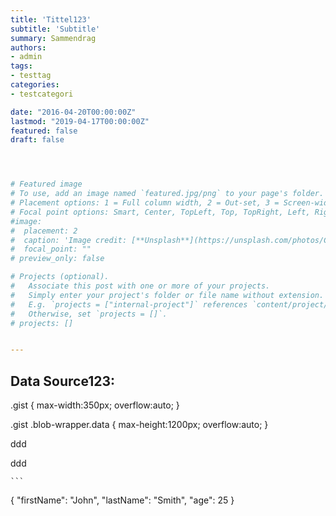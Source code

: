 ```yaml
---
title: 'Tittel123'
subtitle: 'Subtitle'
summary: Sammendrag
authors:
- admin
tags:
- testtag
categories:
- testcategori

date: "2016-04-20T00:00:00Z"
lastmod: "2019-04-17T00:00:00Z"
featured: false
draft: false




# Featured image
# To use, add an image named `featured.jpg/png` to your page's folder.
# Placement options: 1 = Full column width, 2 = Out-set, 3 = Screen-width
# Focal point options: Smart, Center, TopLeft, Top, TopRight, Left, Right, BottomLeft, Bottom, BottomRight
#image:
#  placement: 2
#  caption: 'Image credit: [**Unsplash**](https://unsplash.com/photos/CpkOjOcXdUY)'
#  focal_point: ""
# preview_only: false

# Projects (optional).
#   Associate this post with one or more of your projects.
#   Simply enter your project's folder or file name without extension.
#   E.g. `projects = ["internal-project"]` references `content/project/deep-learning/index.md`.
#   Otherwise, set `projects = []`.
# projects: []


---
```


## Data Source123:

.gist {
   max-width:350px;
   overflow:auto;
}

.gist .blob-wrapper.data {
   max-height:1200px;
   overflow:auto;
}

<style type="text/css">
  .gist {max-width:1100px;
        overflow:auto;}
  .gist-file
  .gist-data {max-height: 1100;max-width: 1000;}
  .gist .blop-wrapper.data {
    max-height:1200px;
    overflow:auto;
  }
</style>

<script src="https://gist.github.com/glennhelgesen/d6ac34b2c55648eb636488ce92173dbc.js"></script>

ddd

<script src="https://gist.github.com/glennhelgesen/d6ac34b2c55648eb636488ce92173dbc.js"></script>

ddd




	```
{
  "firstName": "John",
  "lastName": "Smith",
  "age": 25
}
```
